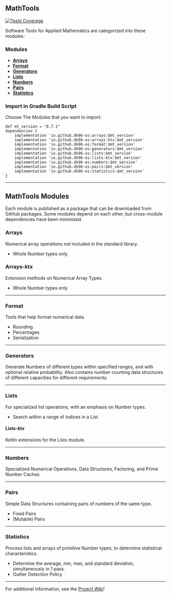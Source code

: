 ## MathTools
[![Tests Coverage](https://github.com/DK96-OS/MathTools/actions/workflows/ci_run.yml/badge.svg?branch=master)](https://github.com/DK96-OS/MathTools/actions/workflows/ci_run.yml)

Software Tools for Applied Mathematics are categorized into these modules:
### Modules
- [__Arrays__]()
- [__Format__]()
- [__Generators__](https://github.com/DK96-OS/MathTools/wiki/Generators-Module)
- [__Lists__](https://github.com/DK96-OS/MathTools/wiki/Lists-Module)
- [__Numbers__](https://github.com/DK96-OS/MathTools/wiki/Numbers-Module)
- [__Pairs__]()
- [__Statistics__](https://github.com/DK96-OS/MathTools/wiki/Statistics-Module)

### Import in Gradle Build Script
Choose The Modules that you want to import:

	def mt_version = "0.7.1"
	dependencies {
		implementation 'io.github.dk96-os:arrays:$mt_version'
		implementation 'io.github.dk96-os:arrays-ktx:$mt_version'
		implementation 'io.github.dk96-os:format:$mt_version'
		implementation 'io.github.dk96-os:generators:$mt_version'
		implementation 'io.github.dk96-os:lists:$mt_version'
		implementation 'io.github.dk96-os:lists-ktx:$mt_version'
		implementation 'io.github.dk96-os:numbers:$mt_version'
		implementation 'io.github.dk96-os:pairs:$mt_version'
		implementation 'io.github.dk96-os:statistics:$mt_version'
	}

___

## MathTools Modules
Each module is published as a package that can be downloaded from GitHub packages.
Some modules depend on each other, but cross-module dependencies have been minimized.

### Arrays
Numerical array operations not included in the standard library.
- Whole Number types only

### Arrays-ktx
Extension methods on Numerical Array Types.
- Whole Number types only

___

### Format
Tools that help format numerical data.
- Rounding
- Percentages
- Serialization

___

### Generators
Generate Numbers of different types within specified ranges, and with optional relative probability.
Also contains number counting data structures of different capacities for different requirements.

___

### Lists
For specialized list operations, with an emphasis on Number types.
- Search within a range of indices in a List.

#### Lists-ktx
Kotlin extensions for the Lists module.

___

### Numbers
Specialized Numerical Operations, Data Structures, Factoring, and Prime Number Caches.

___

### Pairs
Simple Data Structures containing pairs of numbers of the same type.
- Fixed Pairs
- (Mutable) Pairs
___

### Statistics
Process lists and arrays of primitive Number types, to determine statistical characteristics.
- Determine the average, min, max, and standard deviation, simultaneously in 1 pass.
- Outlier Detection Policy

____
For additional information, see the [Project Wiki](https://github.com/DK96-OS/MathTools/wiki)!
